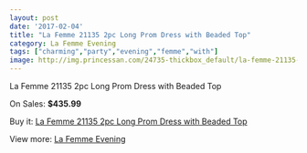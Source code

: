 ```yaml
---
layout: post
date: '2017-02-04'
title: "La Femme 21135 2pc Long Prom Dress with Beaded Top"
category: La Femme Evening
tags: ["charming","party","evening","femme","with"]
image: http://img.princessan.com/24735-thickbox_default/la-femme-21135-2pc-long-prom-dress-with-beaded-top.jpg
---
```

La Femme 21135 2pc Long Prom Dress with Beaded Top

On Sales: **$435.99**
<a href="https://www.princessan.com/en/la-femme-evening/11342-la-femme-21135-2pc-long-prom-dress-with-beaded-top.html"><amp-img layout="responsive" width="600" height="600" src="//img.princessan.com/24735-thickbox_default/la-femme-21135-2pc-long-prom-dress-with-beaded-top.jpg" alt="La Femme 21135 2pc Long Prom Dress with Beaded Top 0" /></a>
<a href="https://www.princessan.com/en/la-femme-evening/11342-la-femme-21135-2pc-long-prom-dress-with-beaded-top.html"><amp-img layout="responsive" width="600" height="600" src="//img.princessan.com/24739-thickbox_default/la-femme-21135-2pc-long-prom-dress-with-beaded-top.jpg" alt="La Femme 21135 2pc Long Prom Dress with Beaded Top 1" /></a>
<a href="https://www.princessan.com/en/la-femme-evening/11342-la-femme-21135-2pc-long-prom-dress-with-beaded-top.html"><amp-img layout="responsive" width="600" height="600" src="//img.princessan.com/24738-thickbox_default/la-femme-21135-2pc-long-prom-dress-with-beaded-top.jpg" alt="La Femme 21135 2pc Long Prom Dress with Beaded Top 2" /></a>
<a href="https://www.princessan.com/en/la-femme-evening/11342-la-femme-21135-2pc-long-prom-dress-with-beaded-top.html"><amp-img layout="responsive" width="600" height="600" src="//img.princessan.com/24737-thickbox_default/la-femme-21135-2pc-long-prom-dress-with-beaded-top.jpg" alt="La Femme 21135 2pc Long Prom Dress with Beaded Top 3" /></a>
<a href="https://www.princessan.com/en/la-femme-evening/11342-la-femme-21135-2pc-long-prom-dress-with-beaded-top.html"><amp-img layout="responsive" width="600" height="600" src="//img.princessan.com/24736-thickbox_default/la-femme-21135-2pc-long-prom-dress-with-beaded-top.jpg" alt="La Femme 21135 2pc Long Prom Dress with Beaded Top 4" /></a>

Buy it: [La Femme 21135 2pc Long Prom Dress with Beaded Top](https://www.princessan.com/en/la-femme-evening/11342-la-femme-21135-2pc-long-prom-dress-with-beaded-top.html "La Femme 21135 2pc Long Prom Dress with Beaded Top")

View more: [La Femme Evening](https://www.princessan.com/en/29-la-femme-evening "La Femme Evening")
